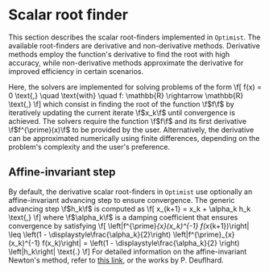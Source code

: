 # Scalar root finder

This section describes the scalar root-finders implemented in `Optimist`. The available root-finders are derivative and non-derivative methods. Derivative methods employ the function's derivative to find the root with high accuracy, while non-derivative methods approximate the derivative for improved efficiency in certain scenarios.

Here, the solvers are implemented for solving problems of the form
\f[
  f(x) = 0 \text{,} \quad \text{with} \quad f: \mathbb{R} \rightarrow \mathbb{R} \text{,}
\f]
which consist in finding the root of the function \f$f\f$ by iteratively updating the current iterate \f$x_k\f$ until convergence is achieved. The solvers require the function \f$f\f$ and its first derivative \f$f^{\prime}(x)\f$ to be provided by the user. Alternatively, the derivative can be approximated numerically using finite differences, depending on the problem's complexity and the user's preference.

## Affine-invariant step

By default, the derivative scalar root-finders in `Optimist` use optionally an affine-invariant advancing step to ensure convergence. The generic advancing step \f$h_k\f$ is computed as
\f[
  x_{k+1} = x_k + \alpha_k h_k \text{,}
\f]
where \f$\alpha_k\f$ is a damping coefficient that ensures convergence by satisfying
\f[
  \left\|f^{\prime}_{x}(x_k)^{-1} f(x_{k+1})\right\|
  \leq \left(1 - \displaystyle\frac{\alpha_k}{2}\right) \left\|f^{\prime}_{x}(x_k)^{-1}
  f(x_k)\right\| = \left(1 - \displaystyle\frac{\alpha_k}{2} \right)
  \left\|h_k\right\| \text{.}
\f]
For detailed information on the affine-invariant Newton's method, refer to [this link](https://www.zib.de/deuflhard/research/algorithm/ainewton.en.html), or the works by P. Deuflhard.
